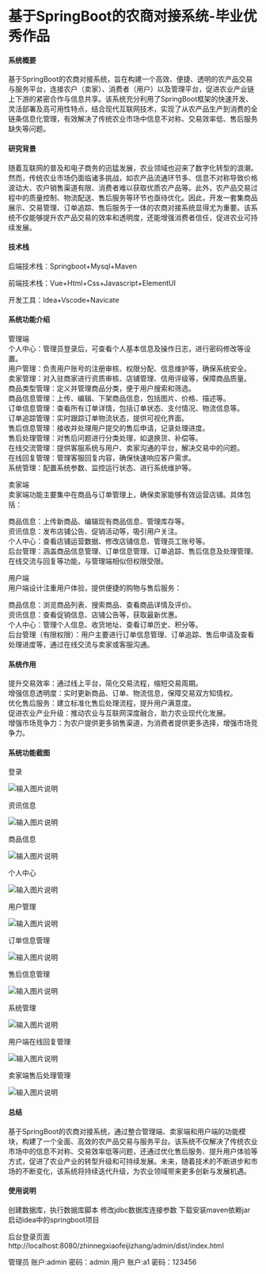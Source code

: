 # 基于SpringBoot的农商对接系统-毕业优秀作品

#### 系统概要

基于SpringBoot的农商对接系统，旨在构建一个高效、便捷、透明的农产品交易与服务平台，连接农户（卖家）、消费者（用户）以及管理平台，促进农业产业链上下游的紧密合作与信息共享。该系统充分利用了SpringBoot框架的快速开发、灵活部署及高可用性特点，结合现代互联网技术，实现了从农产品生产到消费的全链条信息化管理，有效解决了传统农业市场中信息不对称、交易效率低、售后服务缺失等问题。

#### 研究背景

随着互联网的普及和电子商务的迅猛发展，农业领域也迎来了数字化转型的浪潮。然而，传统农业市场仍面临诸多挑战，如农产品流通环节多、信息不对称导致价格波动大、农户销售渠道有限、消费者难以获取优质农产品等。此外，农产品交易过程中的质量控制、物流配送、售后服务等环节也亟待优化。因此，开发一套集商品展示、交易管理、订单追踪、售后服务于一体的农商对接系统显得尤为重要。该系统不仅能够提升农产品交易的效率和透明度，还能增强消费者信任，促进农业可持续发展。

#### 技术栈

后端技术栈：Springboot+Mysql+Maven

前端技术栈：Vue+Html+Css+Javascript+ElementUI

开发工具：Idea+Vscode+Navicate

#### 系统功能介绍

管理端  
个人中心：管理员登录后，可查看个人基本信息及操作日志，进行密码修改等设置。  
用户管理：负责用户账号的注册审核、权限分配、信息维护等，确保系统安全。  
卖家管理：对入驻商家进行资质审核、店铺管理、信用评级等，保障商品质量。  
商品类型管理：定义并管理商品分类，便于用户搜索和筛选。  
商品信息管理：上传、编辑、下架商品信息，包括图片、价格、描述等。  
订单信息管理：查看所有订单详情，包括订单状态、支付情况、物流信息等。  
订单追踪管理：实时跟踪订单物流状态，提供可视化界面。  
售后信息管理：接收并处理用户提交的售后申请，记录处理进度。  
售后处理管理：对售后问题进行分类处理，如退换货、补偿等。  
在线交流管理：提供客服系统与用户、卖家沟通的平台，解决交易中的问题。  
在线回复管理：管理客服回复内容，确保快速响应客户需求。  
系统管理：配置系统参数、监控运行状态、进行系统维护等。  

卖家端  
卖家端功能主要集中在商品与订单管理上，确保卖家能够有效运营店铺。具体包括：

商品信息：上传新商品、编辑现有商品信息、管理库存等。  
资讯信息：发布店铺公告、促销活动等，吸引用户关注。  
个人中心：查看店铺运营数据、修改店铺信息、管理员工账号等。  
后台管理：涵盖商品信息管理、订单信息管理、订单追踪、售后信息及处理管理、在线交流与回复等功能，与管理端相似但权限受限。  

用户端  
用户端设计注重用户体验，提供便捷的购物与售后服务：

商品信息：浏览商品列表、搜索商品、查看商品详情及评价。  
资讯信息：查看促销信息、店铺公告等，获取最新优惠。  
个人中心：管理个人信息、收货地址、查看订单历史、积分等。  
后台管理（有限权限）：用户主要进行订单信息管理、订单追踪、售后申请及查看处理进度等，通过在线交流与卖家或客服沟通。  

#### 系统作用

提升交易效率：通过线上平台，简化交易流程，缩短交易周期。  
增强信息透明度：实时更新商品、订单、物流信息，保障交易双方知情权。  
优化售后服务：建立标准化售后处理流程，提升用户满意度。  
促进农业产业升级：推动农业与互联网深度融合，助力农业现代化发展。  
增强市场竞争力：为农户提供更多销售渠道，为消费者提供更多选择，增强市场竞争力。  

#### 系统功能截图

登录

![输入图片说明](images/f5ab7d66c6e068315088cf37c8b667b.png)

资讯信息

![输入图片说明](images/7fec5d7f144bcbf35f20ecd8fee5362.png)

商品信息

![输入图片说明](images/680fad8946ae88b55309520e3260c09.png)

个人中心

![输入图片说明](images/dfca6795c7039ad76d697dae0633a9d.png)

用户管理

![输入图片说明](images/ee770337c692a7f820dd577b63eb2a3.png)

订单信息管理

![输入图片说明](images/9f1142e17534f6d45e0c63bc5af3830.png)

售后信息管理

![输入图片说明](images/c4a1292719809e7e970f202fb08aab3.png)

系统管理

![输入图片说明](images/27163afe947efd95b4f3756b65fd658.png)

用户端在线回复管理

![输入图片说明](images/167e6ed45283473eadcffb9b8a503dd.png)

卖家端售后处理管理

![输入图片说明](images/cd051ee07dfa460e316c51029b46755.png)

#### 总结

基于SpringBoot的农商对接系统，通过整合管理端、卖家端和用户端的功能模块，构建了一个全面、高效的农产品交易与服务平台。该系统不仅解决了传统农业市场中的信息不对称、交易效率低等问题，还通过优化售后服务、提升用户体验等方式，促进了农业产业的转型升级和可持续发展。未来，随着技术的不断进步和市场的不断变化，该系统将持续迭代升级，为农业领域带来更多创新与发展机遇。

#### 使用说明

创建数据库，执行数据库脚本 修改jdbc数据库连接参数 下载安装maven依赖jar 启动idea中的springboot项目

后台登录页面
http://localhost:8080/zhinnegxiaofeijizhang/admin/dist/index.html

管理员				账户:admin 		密码：admin
用户				账户:a1 		密码：123456

